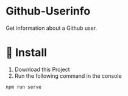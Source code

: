 # Github-Userinfo
 Get information about a Github user.

# 🚀 Install

1. Download this Project
2. Run the following command in the console
```
npm run serve
```
